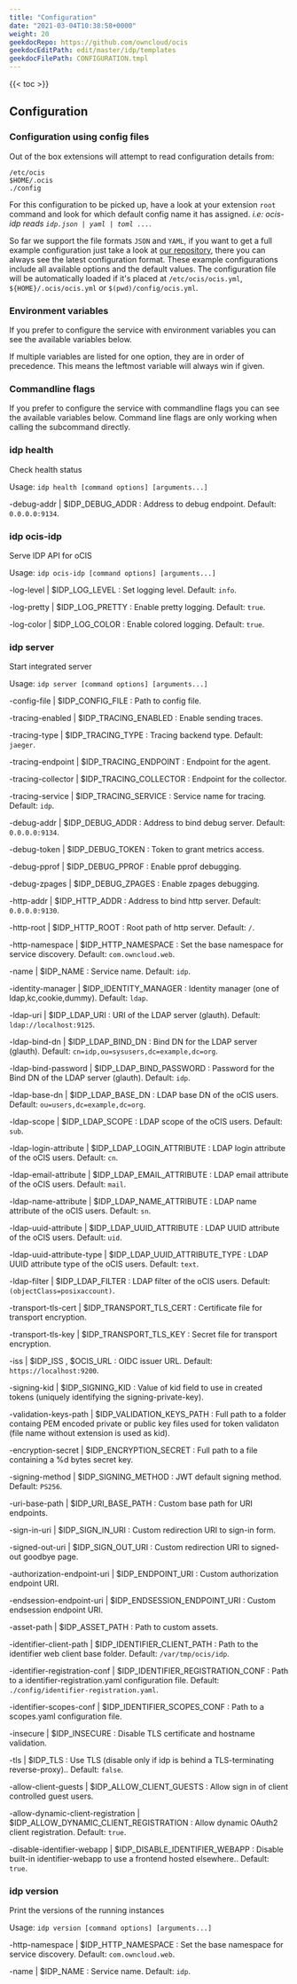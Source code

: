 ```yaml
---
title: "Configuration"
date: "2021-03-04T10:38:58+0000"
weight: 20
geekdocRepo: https://github.com/owncloud/ocis
geekdocEditPath: edit/master/idp/templates
geekdocFilePath: CONFIGURATION.tmpl
---
```


{{< toc >}}

## Configuration

### Configuration using config files

Out of the box extensions will attempt to read configuration details from:

```console
/etc/ocis
$HOME/.ocis
./config
```

For this configuration to be picked up, have a look at your extension `root` command and look for which default config name it has assigned. *i.e: ocis-idp reads `idp.json | yaml | toml ...`*.

So far we support the file formats `JSON` and `YAML`, if you want to get a full example configuration just take a look at [our repository](https://github.com/owncloud/ocis/tree/master/idp/config), there you can always see the latest configuration format. These example configurations include all available options and the default values. The configuration file will be automatically loaded if it's placed at `/etc/ocis/ocis.yml`, `${HOME}/.ocis/ocis.yml` or `$(pwd)/config/ocis.yml`.

### Environment variables

If you prefer to configure the service with environment variables you can see the available variables below.

If multiple variables are listed for one option, they are in order of precedence. This means the leftmost variable will always win if given.

### Commandline flags

If you prefer to configure the service with commandline flags you can see the available variables below. Command line flags are only working when calling the subcommand directly.

### idp health

Check health status

Usage: `idp health [command options] [arguments...]`

-debug-addr |  $IDP_DEBUG_ADDR
: Address to debug endpoint. Default: `0.0.0.0:9134`.

### idp ocis-idp

Serve IDP API for oCIS

Usage: `idp ocis-idp [command options] [arguments...]`

-log-level |  $IDP_LOG_LEVEL
: Set logging level. Default: `info`.

-log-pretty |  $IDP_LOG_PRETTY
: Enable pretty logging. Default: `true`.

-log-color |  $IDP_LOG_COLOR
: Enable colored logging. Default: `true`.

### idp server

Start integrated server

Usage: `idp server [command options] [arguments...]`

-config-file |  $IDP_CONFIG_FILE
: Path to config file.

-tracing-enabled |  $IDP_TRACING_ENABLED
: Enable sending traces.

-tracing-type |  $IDP_TRACING_TYPE
: Tracing backend type. Default: `jaeger`.

-tracing-endpoint |  $IDP_TRACING_ENDPOINT
: Endpoint for the agent.

-tracing-collector |  $IDP_TRACING_COLLECTOR
: Endpoint for the collector.

-tracing-service |  $IDP_TRACING_SERVICE
: Service name for tracing. Default: `idp`.

-debug-addr |  $IDP_DEBUG_ADDR
: Address to bind debug server. Default: `0.0.0.0:9134`.

-debug-token |  $IDP_DEBUG_TOKEN
: Token to grant metrics access.

-debug-pprof |  $IDP_DEBUG_PPROF
: Enable pprof debugging.

-debug-zpages |  $IDP_DEBUG_ZPAGES
: Enable zpages debugging.

-http-addr |  $IDP_HTTP_ADDR
: Address to bind http server. Default: `0.0.0.0:9130`.

-http-root |  $IDP_HTTP_ROOT
: Root path of http server. Default: `/`.

-http-namespace |  $IDP_HTTP_NAMESPACE
: Set the base namespace for service discovery. Default: `com.owncloud.web`.

-name |  $IDP_NAME
: Service name. Default: `idp`.

-identity-manager |  $IDP_IDENTITY_MANAGER
: Identity manager (one of ldap,kc,cookie,dummy). Default: `ldap`.

-ldap-uri |  $IDP_LDAP_URI
: URI of the LDAP server (glauth). Default: `ldap://localhost:9125`.

-ldap-bind-dn |  $IDP_LDAP_BIND_DN
: Bind DN for the LDAP server (glauth). Default: `cn=idp,ou=sysusers,dc=example,dc=org`.

-ldap-bind-password |  $IDP_LDAP_BIND_PASSWORD
: Password for the Bind DN of the LDAP server (glauth). Default: `idp`.

-ldap-base-dn |  $IDP_LDAP_BASE_DN
: LDAP base DN of the oCIS users. Default: `ou=users,dc=example,dc=org`.

-ldap-scope |  $IDP_LDAP_SCOPE
: LDAP scope of the oCIS users. Default: `sub`.

-ldap-login-attribute |  $IDP_LDAP_LOGIN_ATTRIBUTE
: LDAP login attribute of the oCIS users. Default: `cn`.

-ldap-email-attribute |  $IDP_LDAP_EMAIL_ATTRIBUTE
: LDAP email attribute of the oCIS users. Default: `mail`.

-ldap-name-attribute |  $IDP_LDAP_NAME_ATTRIBUTE
: LDAP name attribute of the oCIS users. Default: `sn`.

-ldap-uuid-attribute |  $IDP_LDAP_UUID_ATTRIBUTE
: LDAP UUID attribute of the oCIS users. Default: `uid`.

-ldap-uuid-attribute-type |  $IDP_LDAP_UUID_ATTRIBUTE_TYPE
: LDAP UUID attribute type of the oCIS users. Default: `text`.

-ldap-filter |  $IDP_LDAP_FILTER
: LDAP filter of the oCIS users. Default: `(objectClass=posixaccount)`.

-transport-tls-cert |  $IDP_TRANSPORT_TLS_CERT
: Certificate file for transport encryption.

-transport-tls-key |  $IDP_TRANSPORT_TLS_KEY
: Secret file for transport encryption.

-iss |  $IDP_ISS , $OCIS_URL
: OIDC issuer URL. Default: `https://localhost:9200`.

-signing-kid |  $IDP_SIGNING_KID
: Value of kid field to use in created tokens (uniquely identifying the signing-private-key).

-validation-keys-path |  $IDP_VALIDATION_KEYS_PATH
: Full path to a folder containg PEM encoded private or public key files used for token validaton (file name without extension is used as kid).

-encryption-secret |  $IDP_ENCRYPTION_SECRET
: Full path to a file containing a %d bytes secret key.

-signing-method |  $IDP_SIGNING_METHOD
: JWT default signing method. Default: `PS256`.

-uri-base-path |  $IDP_URI_BASE_PATH
: Custom base path for URI endpoints.

-sign-in-uri |  $IDP_SIGN_IN_URI
: Custom redirection URI to sign-in form.

-signed-out-uri |  $IDP_SIGN_OUT_URI
: Custom redirection URI to signed-out goodbye page.

-authorization-endpoint-uri |  $IDP_ENDPOINT_URI
: Custom authorization endpoint URI.

-endsession-endpoint-uri |  $IDP_ENDSESSION_ENDPOINT_URI
: Custom endsession endpoint URI.

-asset-path |  $IDP_ASSET_PATH
: Path to custom assets.

-identifier-client-path |  $IDP_IDENTIFIER_CLIENT_PATH
: Path to the identifier web client base folder. Default: `/var/tmp/ocis/idp`.

-identifier-registration-conf |  $IDP_IDENTIFIER_REGISTRATION_CONF
: Path to a identifier-registration.yaml configuration file. Default: `./config/identifier-registration.yaml`.

-identifier-scopes-conf |  $IDP_IDENTIFIER_SCOPES_CONF
: Path to a scopes.yaml configuration file.

-insecure |  $IDP_INSECURE
: Disable TLS certificate and hostname validation.

-tls |  $IDP_TLS
: Use TLS (disable only if idp is behind a TLS-terminating reverse-proxy).. Default: `false`.

-allow-client-guests |  $IDP_ALLOW_CLIENT_GUESTS
: Allow sign in of client controlled guest users.

-allow-dynamic-client-registration |  $IDP_ALLOW_DYNAMIC_CLIENT_REGISTRATION
: Allow dynamic OAuth2 client registration. Default: `true`.

-disable-identifier-webapp |  $IDP_DISABLE_IDENTIFIER_WEBAPP
: Disable built-in identifier-webapp to use a frontend hosted elsewhere.. Default: `true`.

### idp version

Print the versions of the running instances

Usage: `idp version [command options] [arguments...]`

-http-namespace |  $IDP_HTTP_NAMESPACE
: Set the base namespace for service discovery. Default: `com.owncloud.web`.

-name |  $IDP_NAME
: Service name. Default: `idp`.

